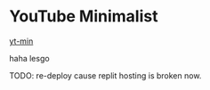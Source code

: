 # YouTube Minimalist

[yt-min](https://writhingtartability.shuvammitra.repl.co/ "@embed")

haha lesgo

TODO: re-deploy cause replit hosting is broken now.
